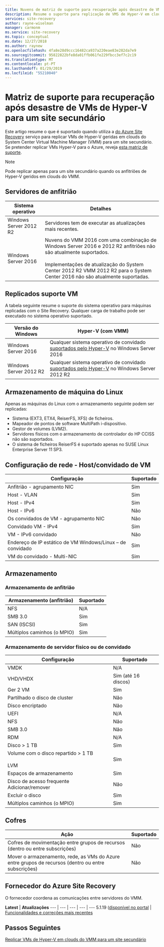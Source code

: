 ```yaml
---
title: Nuvens de matriz de suporte para recuperação após desastre de VMs de Hyper-V no VMM para um site secundário com o Azure Site Recovery | Documentos da Microsoft
description: Resume o suporte para replicação de VMS de Hyper-V em clouds do VMM para um site secundário com o Azure Site Recovery.
services: site-recovery
author: rayne-wiselman
manager: carmonm
ms.service: site-recovery
ms.topic: conceptual
ms.date: 12/27/2018
ms.author: raynew
ms.openlocfilehash: 4fa8e28d9ccc16482ca937a220eae83e282da7e9
ms.sourcegitcommit: 95822822bfe8da01ffb061fe229fbcc3ef7c2c19
ms.translationtype: MT
ms.contentlocale: pt-PT
ms.lasthandoff: 01/29/2019
ms.locfileid: "55210040"
---
```

# <a name="support-matrix-for-disaster-recovery-of-hyper-v-vms-to-a-secondary-site"></a>Matriz de suporte para recuperação após desastre de VMs de Hyper-V para um site secundário

Este artigo resume o que é suportado quando utiliza a [do Azure Site Recovery](site-recovery-overview.md) serviço para replicar VMs de Hyper-V geridas em clouds do System Center Virtual Machine Manager (VMM) para um site secundário. Se pretender replicar VMs Hyper-V para o Azure, reveja [esta matriz de suporte](hyper-v-azure-support-matrix.md).

> [!NOTE]
> Pode replicar apenas para um site secundário quando os anfitriões de Hyper-V geridos em clouds do VMM.

  

## <a name="host-servers"></a>Servidores de anfitrião

**Sistema operativo** | **Detalhes**
--- | ---
Windows Server 2012 R2 | Servidores tem de executar as atualizações mais recentes.
Windows Server 2016 |  Nuvens do VMM 2016 com uma combinação de Windows Server 2016 e 2012 R2 anfitriões não são atualmente suportados.<br/><br/> Implementações de atualização do System Center 2012 R2 VMM 2012 R2 para o System Center 2016 não são atualmente suportadas.


## <a name="replicated-vm-support"></a>Replicados suporte VM

A tabela seguinte resume o suporte do sistema operativo para máquinas replicadas com o Site Recovery. Qualquer carga de trabalho pode ser executado no sistema operativo suportado.

**Versão do Windows** | **Hyper-V (com VMM)**
--- | ---
Windows Server 2016 | Qualquer sistema operativo de convidado [suportados pelo Hyper-V](https://docs.microsoft.com/windows-server/virtualization/hyper-v/Supported-Windows-guest-operating-systems-for-Hyper-V-on-Windows) no Windows Server 2016 
Windows Server 2012 R2 | Qualquer sistema operativo de convidado [suportados pelo Hyper-V](https://docs.microsoft.com/previous-versions/windows/it-pro/windows-server-2012-R2-and-2012/dn792027%28v%3dws.11%29) no Windows Server 2012 R2

## <a name="linux-machine-storage"></a>Armazenamento de máquina do Linux

Apenas as máquinas do Linux com o armazenamento seguinte podem ser replicadas:

- Sistema (EXT3, ETX4, ReiserFS, XFS) de ficheiros.
- Mapeador de pontos de software MultiPath i-dispositivo.
- Gestor de volumes (LVM2).
- Servidores físicos com o armazenamento de controlador do HP CCISS não são suportados.
- O sistema de ficheiros ReiserFS é suportado apenas no SUSE Linux Enterprise Server 11 SP3.

## <a name="network-configuration---hostguest-vm"></a>Configuração de rede - Host/convidado de VM

**Configuração** | **Suportado**  
--- | --- 
Anfitrião - agrupamento NIC | Sim 
Host - VLAN | Sim 
Host - IPv4 | Sim 
Host - IPv6 | Não 
Os convidados de VM - agrupamento NIC | Não
Convidado VM - IPv4 | Sim
VM - IPv6 convidado | Não
Endereço de IP estático de VM Windows/Linux – de convidado | Sim
VM do convidado - Multi-NIC | Sim


## <a name="storage"></a>Armazenamento

### <a name="host-storage"></a>Armazenamento de anfitrião

**Armazenamento (anfitrião)** | **Suportado**
--- | --- 
NFS | N/A
SMB 3.0 |  Sim
SAN (ISCSI) | Sim
Múltiplos caminhos (o MPIO) | Sim

### <a name="guest-or-physical-server-storage"></a>Armazenamento de servidor físico ou de convidado

**Configuração** | **Suportado**
--- | --- | 
VMDK |  N/A
VHD/VHDX | Sim (até 16 discos)
Ger 2 VM | Sim
Partilhado o disco de cluster | Não
Disco encriptado | Não
UEFI| N/A
NFS | Não
SMB 3.0 | Não
RDM | N/A
Disco > 1 TB | Sim
Volume com o disco repartido > 1 TB<br/><br/> LVM | Sim
Espaços de armazenamento | Sim
Disco de acesso frequente Adicionar/remover | Não
Excluir o disco | Sim
Múltiplos caminhos (o MPIO) | Sim

## <a name="vaults"></a>Cofres

**Ação** | **Suportado**
--- | --- 
Cofres de movimentação entre grupos de recursos (dentro ou entre subscrições) |  Não
Mover o armazenamento, rede, as VMs do Azure entre grupos de recursos (dentro ou entre subscrições) | Não

## <a name="azure-site-recovery-provider"></a>Fornecedor do Azure Site Recovery

O fornecedor coordena as comunicações entre servidores do VMM. 

**Latest** | **Atualizações**
--- | --- | --- | --- | ---
5.1.19 ([disponível no portal](https://aka.ms/downloaddra) | [Funcionalidades e correções mais recentes](https://support.microsoft.com/kb/3155002)



## <a name="next-steps"></a>Passos Seguintes

[Replicar VMs de Hyper-V em clouds do VMM para um site secundário](tutorial-vmm-to-vmm.md)

